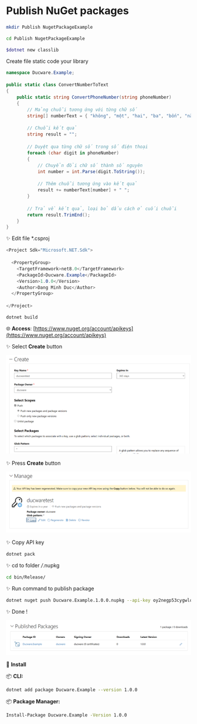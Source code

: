 # Publish NuGet packages

```bash
mkdir Publish NugetPackageExample
```

```bash
cd Publish NugetPackageExample
```

```bash
$dotnet new classlib
```

Create file static code your library

```csharp
namespace Ducware.Example;

public static class ConvertNumberToText
{
    public static string ConvertPhoneNumber(string phoneNumber) 
    {
        // Mảng chuỗi tương ứng với từng chữ số
        string[] numberText = { "không", "một", "hai", "ba", "bốn", "năm", "sáu", "bảy", "tám", "chín" };
        
        // Chuỗi kết quả
        string result = "";
        
        // Duyệt qua từng chữ số trong số điện thoại
        foreach (char digit in phoneNumber)
        {
            // Chuyển đổi chữ số thành số nguyên
            int number = int.Parse(digit.ToString());

            // Thêm chuỗi tương ứng vào kết quả
            result += numberText[number] + " ";
        }
        
        // Trả về kết quả, loại bỏ dấu cách ở cuối chuỗi
        return result.TrimEnd();
    }
}
```

✨ Edit file *.csproj

```csharp
<Project Sdk="Microsoft.NET.Sdk">

  <PropertyGroup>
    <TargetFramework>net8.0</TargetFramework>
    <PackageId>Ducware.Example</PackageId>
    <Version>1.0.0</Version>
    <Author>Dang Minh Duc</Author>
  </PropertyGroup>

</Project>
```

```bash
dotnet build
```

🌐 **Access**: [https://www.nuget.org/account/apikeys](https://www.nuget.org/account/apikeys)

✨ Select **Create** button 

![Untitled](Publish%20NuGet%20packages%201dcb2e9d3fd440d2b4d7c92bf56f8f73/Untitled.png)

✨ Press **Create** button

![Untitled](Publish%20NuGet%20packages%201dcb2e9d3fd440d2b4d7c92bf56f8f73/Untitled%201.png)

✨ Copy API key

```bash
dotnet pack
```

✨ cd to folder */*.nupkg

```bash
cd bin/Release/
```

✨ Run command to publish package

```bash
dotnet nuget push Ducware.Example.1.0.0.nupkg --api-key oy2negp53cygwlo7uehqsaybyldfhhtuhg3mffxd63uke4 --source https://api.nuget.org/v3/index.json
```

✨ Done !

![Untitled](Publish%20NuGet%20packages%201dcb2e9d3fd440d2b4d7c92bf56f8f73/Untitled%202.png)

🧩 **Install**

📦 **CLI:**

```bash
dotnet add package Ducware.Example --version 1.0.0
```

📦 **Package Manager:**

```bash
Install-Package Ducware.Example -Version 1.0.0
```
